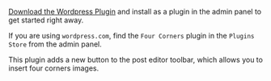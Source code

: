 [Download the Wordpress Plugin](https://github.com/digitalinteraction/fourcorners-wordpress/archive/1.3.zip) and install as a plugin in the admin panel to get started right away.

If you are using `wordpress.com`, find the `Four Corners` plugin in the `Plugins Store` from the admin panel.

This plugin adds a new button to the post editor toolbar, which allows you to insert four corners images.
